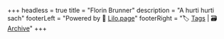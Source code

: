 +++
headless = true
title = "Florin Brunner"
description = "A hurti hurti sach"
footerLeft = "Powered by 💜 [Lilo.page](https://www.lilo.page)"
footerRight = "🏷️ [Tags](/tags/) | 🗃️ [Archive](/posts/)"
+++
